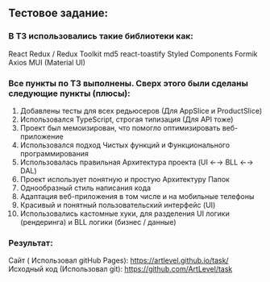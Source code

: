 ## Тестовое задание:

### В ТЗ использовались такие библиотеки как:

React
Redux / Redux Toolkit
md5
react-toastify
Styled Components
Formik
Axios
MUI (Material UI)

### Все пункты по ТЗ выполнены. Сверх этого были сделаны следующие пункты (плюсы):

1. Добавлены тесты для всех редьюсеров (Для AppSlice и ProductSlice)
2. Использовался TypeScript, строгая типизация (Для API тоже)
3. Проект был мемоизирован, что помогло оптимизировать веб-приложение
4. Использовался подход Чистых функций и Функционального программирования
5. Использовалась правильная Архитектура проекта (UI ←→ BLL ←→ DAL)
6. Проект использует понятную и простую Архитектуру Папок
7. Однообразный стиль написания кода
8. Адаптация веб-приложения в том числе и на мобильные телефоны
9. Красивый и понятный пользовательский интерфейс (UI)
10. Использовались кастомные хуки, для разделения UI логики (рендеринга) и BLL логики (бизнес / данные)

### Результат:
Сайт ( Использовал gitHub Pages): https://artlevel.github.io/task/
Исходный код (Использовал git): https://github.com/ArtLevel/task
